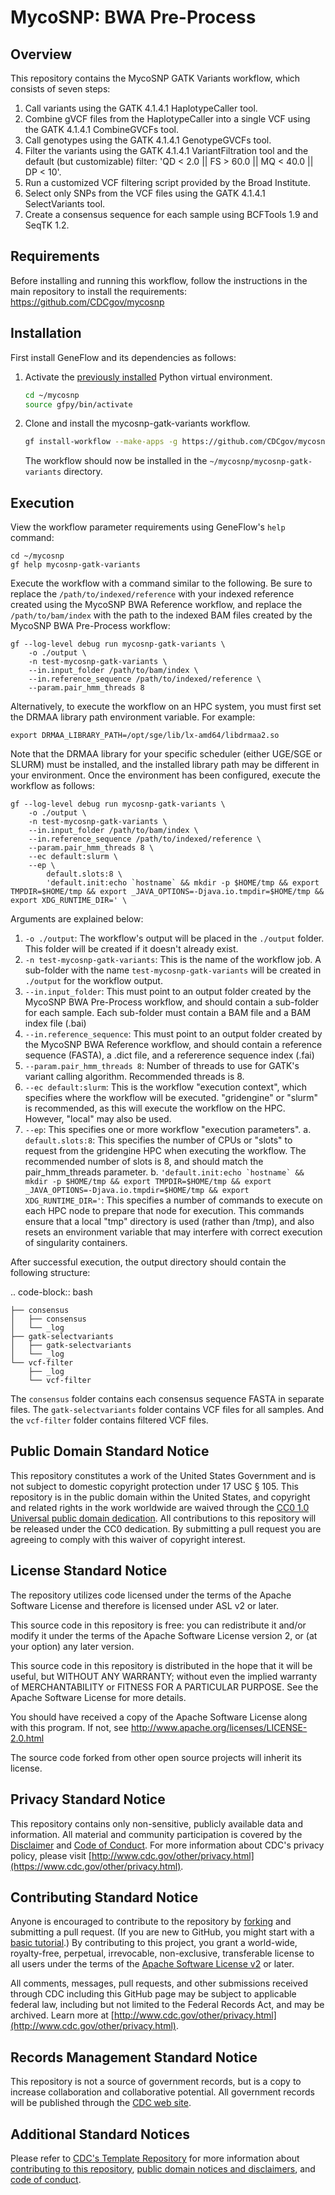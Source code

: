 # MycoSNP: BWA Pre-Process

## Overview

This repository contains the MycoSNP GATK Variants workflow, which consists of seven steps:

1. Call variants using the GATK 4.1.4.1 HaplotypeCaller tool.
2. Combine gVCF files from the HaplotypeCaller into a single VCF using the GATK 4.1.4.1 CombineGVCFs tool.
3. Call genotypes using the GATK 4.1.4.1 GenotypeGVCFs tool.
4. Filter the variants using the GATK 4.1.4.1 VariantFiltration tool and the default (but customizable) filter: 'QD < 2.0 || FS > 60.0 || MQ < 40.0 || DP < 10'.
5. Run a customized VCF filtering script provided by the Broad Institute.
6. Select only SNPs from the VCF files using the GATK 4.1.4.1 SelectVariants tool.
7. Create a consensus sequence for each sample using BCFTools 1.9 and SeqTK 1.2.

## Requirements

Before installing and running this workflow, follow the instructions in the main repository to install the requirements: https://github.com/CDCgov/mycosnp

## Installation

First install GeneFlow and its dependencies as follows:

1. Activate the [previously installed](https://github.com/CDCgov/mycosnp) Python virtual environment.

    ```bash
    cd ~/mycosnp
    source gfpy/bin/activate
    ```

2. Clone and install the mycosnp-gatk-variants workflow.

    ```bash
    gf install-workflow --make-apps -g https://github.com/CDCgov/mycosnp-gatk-variants mycosnp-gatk-variants
    ```

    The workflow should now be installed in the `~/mycosnp/mycosnp-gatk-variants` directory.

## Execution

View the workflow parameter requirements using GeneFlow's `help` command:

```
cd ~/mycosnp
gf help mycosnp-gatk-variants
```

Execute the workflow with a command similar to the following. Be sure to replace the `/path/to/indexed/reference` with your indexed reference created using the MycoSNP BWA Reference workflow, and replace the `/path/to/bam/index` with the path to the indexed BAM files created by the MycoSNP BWA Pre-Process workflow:

```
gf --log-level debug run mycosnp-gatk-variants \
    -o ./output \
    -n test-mycosnp-gatk-variants \
    --in.input_folder /path/to/bam/index \
    --in.reference_sequence /path/to/indexed/reference \
    --param.pair_hmm_threads 8
```

Alternatively, to execute the workflow on an HPC system, you must first set the DRMAA library path environment variable. For example:

```
export DRMAA_LIBRARY_PATH=/opt/sge/lib/lx-amd64/libdrmaa2.so
```

Note that the DRMAA library for your specific scheduler (either UGE/SGE or SLURM) must be installed, and the installed library path may be different in your environment. Once the environment has been configured, execute the workflow as follows:

```
gf --log-level debug run mycosnp-gatk-variants \
    -o ./output \
    -n test-mycosnp-gatk-variants \
    --in.input_folder /path/to/bam/index \
    --in.reference_sequence /path/to/indexed/reference \
    --param.pair_hmm_threads 8 \
    --ec default:slurm \
    --ep \
        default.slots:8 \
        'default.init:echo `hostname` && mkdir -p $HOME/tmp && export TMPDIR=$HOME/tmp && export _JAVA_OPTIONS=-Djava.io.tmpdir=$HOME/tmp && export XDG_RUNTIME_DIR=' \
```

Arguments are explained below:

1. ``-o ./output``: The workflow's output will be placed in the ``./output`` folder. This folder will be created if it doesn't already exist. 
2. ``-n test-mycosnp-gatk-variants``: This is the name of the workflow job. A sub-folder with the name ``test-mycosnp-gatk-variants`` will be created in ``./output`` for the workflow output. 
3. ``--in.input_folder``: This must point to an output folder created by the MycoSNP BWA Pre-Process workflow, and should contain a sub-folder for each sample. Each sub-folder must contain a BAM file and a BAM index file (.bai)
4. ``--in.reference_sequence``: This must point to an output folder created by the MycoSNP BWA Reference workflow, and should contain a reference sequence (FASTA), a .dict file, and a refererence sequence index (.fai)
5. ``--param.pair_hmm_threads 8``: Number of threads to use for GATK's variant calling algorithm. Recommended threads is 8.
6. ``--ec default:slurm``: This is the workflow "execution context", which specifies where the workflow will be executed. "gridengine" or "slurm" is recommended, as this will execute the workflow on the HPC. However, "local" may also be used. 
7. ``--ep``: This specifies one or more workflow "execution parameters".
   a. ``default.slots:8``: This specifies the number of CPUs or "slots" to request from the gridengine HPC when executing the workflow. The recommended number of slots is 8, and should match the pair_hmm_threads parameter.
   b. ``'default.init:echo `hostname` && mkdir -p $HOME/tmp && export TMPDIR=$HOME/tmp && export _JAVA_OPTIONS=-Djava.io.tmpdir=$HOME/tmp && export XDG_RUNTIME_DIR='``: This specifies a number of commands to execute on each HPC node to prepare that node for execution. This commands ensure that a local "tmp" directory is used (rather than /tmp), and also resets an environment variable that may interfere with correct execution of singularity containers.

After successful execution, the output directory should contain the following structure:

.. code-block:: bash

    ├── consensus
    │   ├── consensus
    │   └── _log
    ├── gatk-selectvariants
    │   ├── gatk-selectvariants
    │   └── _log
    └── vcf-filter
        ├── _log
        └── vcf-filter

The ``consensus`` folder contains each consensus sequence FASTA in separate files. The ``gatk-selectvariants`` folder contains VCF files for all samples. And the ``vcf-filter`` folder contains filtered VCF files. 

## Public Domain Standard Notice
This repository constitutes a work of the United States Government and is not
subject to domestic copyright protection under 17 USC § 105. This repository is in
the public domain within the United States, and copyright and related rights in
the work worldwide are waived through the [CC0 1.0 Universal public domain dedication](https://creativecommons.org/publicdomain/zero/1.0/).
All contributions to this repository will be released under the CC0 dedication. By
submitting a pull request you are agreeing to comply with this waiver of
copyright interest.

## License Standard Notice
The repository utilizes code licensed under the terms of the Apache Software
License and therefore is licensed under ASL v2 or later.

This source code in this repository is free: you can redistribute it and/or modify it under
the terms of the Apache Software License version 2, or (at your option) any
later version.

This source code in this repository is distributed in the hope that it will be useful, but WITHOUT ANY
WARRANTY; without even the implied warranty of MERCHANTABILITY or FITNESS FOR A
PARTICULAR PURPOSE. See the Apache Software License for more details.

You should have received a copy of the Apache Software License along with this
program. If not, see http://www.apache.org/licenses/LICENSE-2.0.html

The source code forked from other open source projects will inherit its license.

## Privacy Standard Notice
This repository contains only non-sensitive, publicly available data and
information. All material and community participation is covered by the
[Disclaimer](https://github.com/CDCgov/template/blob/master/DISCLAIMER.md)
and [Code of Conduct](https://github.com/CDCgov/template/blob/master/code-of-conduct.md).
For more information about CDC's privacy policy, please visit [http://www.cdc.gov/other/privacy.html](https://www.cdc.gov/other/privacy.html).

## Contributing Standard Notice
Anyone is encouraged to contribute to the repository by [forking](https://help.github.com/articles/fork-a-repo)
and submitting a pull request. (If you are new to GitHub, you might start with a
[basic tutorial](https://help.github.com/articles/set-up-git).) By contributing
to this project, you grant a world-wide, royalty-free, perpetual, irrevocable,
non-exclusive, transferable license to all users under the terms of the
[Apache Software License v2](http://www.apache.org/licenses/LICENSE-2.0.html) or
later.

All comments, messages, pull requests, and other submissions received through
CDC including this GitHub page may be subject to applicable federal law, including but not limited to the Federal Records Act, and may be archived. Learn more at [http://www.cdc.gov/other/privacy.html](http://www.cdc.gov/other/privacy.html).

## Records Management Standard Notice
This repository is not a source of government records, but is a copy to increase
collaboration and collaborative potential. All government records will be
published through the [CDC web site](http://www.cdc.gov).

## Additional Standard Notices
Please refer to [CDC's Template Repository](https://github.com/CDCgov/template)
for more information about [contributing to this repository](https://github.com/CDCgov/template/blob/master/CONTRIBUTING.md),
[public domain notices and disclaimers](https://github.com/CDCgov/template/blob/master/DISCLAIMER.md),
and [code of conduct](https://github.com/CDCgov/template/blob/master/code-of-conduct.md).
